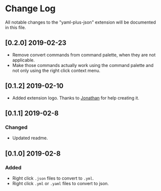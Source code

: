 # Change Log

All notable changes to the "yaml-plus-json" extension will be documented in this file.

## [0.2.0] 2019-02-23

* Remove convert commands from command palette, when they are not applicable.
* Make those commands actually work using the command palette and not only using the right click context menu.

## [0.1.2] 2019-02-10

* Added extension logo. Thanks to [Jonathan](https://github.com/JonathanMH) for help creating it.

## [0.1.1] 2019-02-8

### Changed

* Updated readme.

## [0.1.0] 2019-02-8

### Added

* Right click `.json` files to convert to `.yml`.
* Right click `.yml` or `.yaml` files to convert to json.
